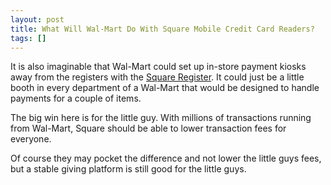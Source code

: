 ```yaml
---
layout: post
title: What Will Wal-Mart Do With Square Mobile Credit Card Readers?
tags: []
---
```


<div class="posterous_bookmarklet_entry">
<p>
It is also imaginable that Wal-Mart could set up in-store payment kiosks away from the registers with the <a href="http://www.readwriteweb.com/archives/one-click_buying_comes_to_real_life_with_square_re.php">Square Register</a>. It could just be a little booth in every department of a Wal-Mart that would be designed to handle payments for a couple of items.

</p>
<p>
The big win here is for the little guy. With millions of transactions running from Wal-Mart, Square should be able to lower transaction fees for everyone.

</p>
<p>
Of course they may pocket the difference and not lower the little guys fees, but a stable giving platform is still good for the little guys.

</p>
</div>
